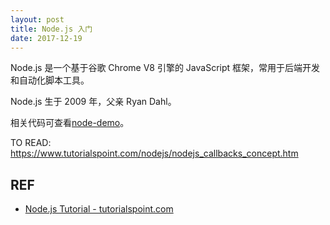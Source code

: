 ```yaml
---
layout: post
title: Node.js 入门
date: 2017-12-19
---
```


Node.js 是一个基于谷歌 Chrome V8 引擎的 JavaScript 框架，常用于后端开发
和自动化脚本工具。

Node.js 生于 2009 年，父亲 Ryan Dahl。

相关代码可查看[node-demo][node-demo]。

TO READ: https://www.tutorialspoint.com/nodejs/nodejs_callbacks_concept.htm

## REF

- [Node.js Tutorial - tutorialspoint.com][tutorialspoint]

[tutorialspoint]: http://www.tutorialspoint.com/nodejs/
[node-demo]: https://github.com/liuzhuan/node-demo